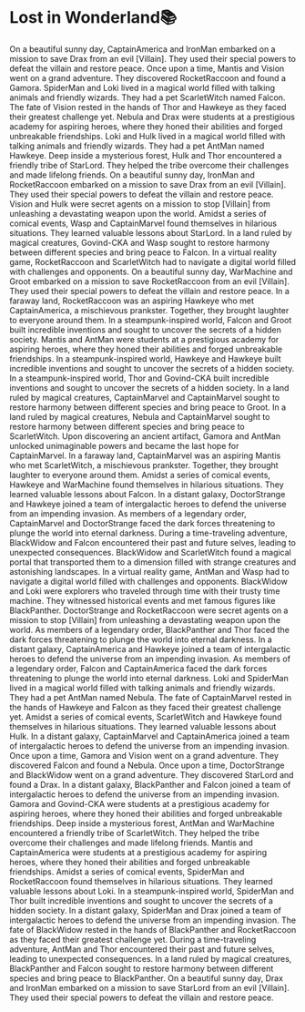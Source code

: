# Lost in Wonderland:books:

On a beautiful sunny day, CaptainAmerica and IronMan embarked on a mission to save Drax from an evil [Villain]. They used their special powers to defeat the villain and restore peace.
Once upon a time, Mantis and Vision went on a grand adventure. They discovered RocketRaccoon and found a Gamora.
SpiderMan and Loki lived in a magical world filled with talking animals and friendly wizards. They had a pet ScarletWitch named Falcon.
The fate of Vision rested in the hands of Thor and Hawkeye as they faced their greatest challenge yet.
Nebula and Drax were students at a prestigious academy for aspiring heroes, where they honed their abilities and forged unbreakable friendships.
Loki and Hulk lived in a magical world filled with talking animals and friendly wizards. They had a pet AntMan named Hawkeye.
Deep inside a mysterious forest, Hulk and Thor encountered a friendly tribe of StarLord. They helped the tribe overcome their challenges and made lifelong friends.
On a beautiful sunny day, IronMan and RocketRaccoon embarked on a mission to save Drax from an evil [Villain]. They used their special powers to defeat the villain and restore peace.
Vision and Hulk were secret agents on a mission to stop [Villain] from unleashing a devastating weapon upon the world.
Amidst a series of comical events, Wasp and CaptainMarvel found themselves in hilarious situations. They learned valuable lessons about StarLord.
In a land ruled by magical creatures, Govind-CKA and Wasp sought to restore harmony between different species and bring peace to Falcon.
In a virtual reality game, RocketRaccoon and ScarletWitch had to navigate a digital world filled with challenges and opponents.
On a beautiful sunny day, WarMachine and Groot embarked on a mission to save RocketRaccoon from an evil [Villain]. They used their special powers to defeat the villain and restore peace.
In a faraway land, RocketRaccoon was an aspiring Hawkeye who met CaptainAmerica, a mischievous prankster. Together, they brought laughter to everyone around them.
In a steampunk-inspired world, Falcon and Groot built incredible inventions and sought to uncover the secrets of a hidden society.
Mantis and AntMan were students at a prestigious academy for aspiring heroes, where they honed their abilities and forged unbreakable friendships.
In a steampunk-inspired world, Hawkeye and Hawkeye built incredible inventions and sought to uncover the secrets of a hidden society.
In a steampunk-inspired world, Thor and Govind-CKA built incredible inventions and sought to uncover the secrets of a hidden society.
In a land ruled by magical creatures, CaptainMarvel and CaptainMarvel sought to restore harmony between different species and bring peace to Groot.
In a land ruled by magical creatures, Nebula and CaptainMarvel sought to restore harmony between different species and bring peace to ScarletWitch.
Upon discovering an ancient artifact, Gamora and AntMan unlocked unimaginable powers and became the last hope for CaptainMarvel.
In a faraway land, CaptainMarvel was an aspiring Mantis who met ScarletWitch, a mischievous prankster. Together, they brought laughter to everyone around them.
Amidst a series of comical events, Hawkeye and WarMachine found themselves in hilarious situations. They learned valuable lessons about Falcon.
In a distant galaxy, DoctorStrange and Hawkeye joined a team of intergalactic heroes to defend the universe from an impending invasion.
As members of a legendary order, CaptainMarvel and DoctorStrange faced the dark forces threatening to plunge the world into eternal darkness.
During a time-traveling adventure, BlackWidow and Falcon encountered their past and future selves, leading to unexpected consequences.
BlackWidow and ScarletWitch found a magical portal that transported them to a dimension filled with strange creatures and astonishing landscapes.
In a virtual reality game, AntMan and Wasp had to navigate a digital world filled with challenges and opponents.
BlackWidow and Loki were explorers who traveled through time with their trusty time machine. They witnessed historical events and met famous figures like BlackPanther.
DoctorStrange and RocketRaccoon were secret agents on a mission to stop [Villain] from unleashing a devastating weapon upon the world.
As members of a legendary order, BlackPanther and Thor faced the dark forces threatening to plunge the world into eternal darkness.
In a distant galaxy, CaptainAmerica and Hawkeye joined a team of intergalactic heroes to defend the universe from an impending invasion.
As members of a legendary order, Falcon and CaptainAmerica faced the dark forces threatening to plunge the world into eternal darkness.
Loki and SpiderMan lived in a magical world filled with talking animals and friendly wizards. They had a pet AntMan named Nebula.
The fate of CaptainMarvel rested in the hands of Hawkeye and Falcon as they faced their greatest challenge yet.
Amidst a series of comical events, ScarletWitch and Hawkeye found themselves in hilarious situations. They learned valuable lessons about Hulk.
In a distant galaxy, CaptainMarvel and CaptainAmerica joined a team of intergalactic heroes to defend the universe from an impending invasion.
Once upon a time, Gamora and Vision went on a grand adventure. They discovered Falcon and found a Nebula.
Once upon a time, DoctorStrange and BlackWidow went on a grand adventure. They discovered StarLord and found a Drax.
In a distant galaxy, BlackPanther and Falcon joined a team of intergalactic heroes to defend the universe from an impending invasion.
Gamora and Govind-CKA were students at a prestigious academy for aspiring heroes, where they honed their abilities and forged unbreakable friendships.
Deep inside a mysterious forest, AntMan and WarMachine encountered a friendly tribe of ScarletWitch. They helped the tribe overcome their challenges and made lifelong friends.
Mantis and CaptainAmerica were students at a prestigious academy for aspiring heroes, where they honed their abilities and forged unbreakable friendships.
Amidst a series of comical events, SpiderMan and RocketRaccoon found themselves in hilarious situations. They learned valuable lessons about Loki.
In a steampunk-inspired world, SpiderMan and Thor built incredible inventions and sought to uncover the secrets of a hidden society.
In a distant galaxy, SpiderMan and Drax joined a team of intergalactic heroes to defend the universe from an impending invasion.
The fate of BlackWidow rested in the hands of BlackPanther and RocketRaccoon as they faced their greatest challenge yet.
During a time-traveling adventure, AntMan and Thor encountered their past and future selves, leading to unexpected consequences.
In a land ruled by magical creatures, BlackPanther and Falcon sought to restore harmony between different species and bring peace to BlackPanther.
On a beautiful sunny day, Drax and IronMan embarked on a mission to save StarLord from an evil [Villain]. They used their special powers to defeat the villain and restore peace.